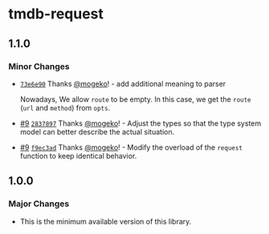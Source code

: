 # tmdb-request

## 1.1.0

### Minor Changes

- [`73e6e90`](https://github.com/mogeko/movisea/commit/73e6e9075ee8bd28bf10bfbd255cf7d43c56e0ca) Thanks [@mogeko](https://github.com/mogeko)! - add additional meaning to parser

  Nowadays, We allow `route` to be empty. In this case, we get the `route` (`url` and `method`) from `opts`.

- [#9](https://github.com/mogeko/movisea/pull/9) [`2837897`](https://github.com/mogeko/movisea/commit/2837897af7d5c3b3396601ec1534f7ee86333215) Thanks [@mogeko](https://github.com/mogeko)! - Adjust the types so that the type system model can better describe the actual situation.

- [#9](https://github.com/mogeko/movisea/pull/9) [`f9ec3ad`](https://github.com/mogeko/movisea/commit/f9ec3adb187a7642a85db9a28c4ffe0284bbd7d6) Thanks [@mogeko](https://github.com/mogeko)! - Modify the overload of the `request` function to keep identical behavior.

## 1.0.0

### Major Changes

- This is the minimum available version of this library.
